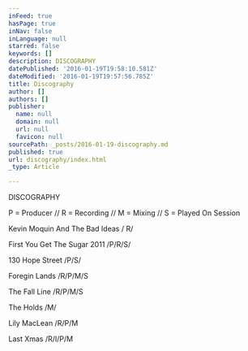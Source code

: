 ```yaml
---
inFeed: true
hasPage: true
inNav: false
inLanguage: null
starred: false
keywords: []
description: DISCOGRAPHY
datePublished: '2016-01-19T19:58:10.581Z'
dateModified: '2016-01-19T19:57:56.785Z'
title: Discography
author: []
authors: []
publisher:
  name: null
  domain: null
  url: null
  favicon: null
sourcePath: _posts/2016-01-19-discography.md
published: true
url: discography/index.html
_type: Article

---
```

DISCOGRAPHY

P = Producer // R = Recording // M = Mixing // S = Played On Session

Kevin Moquin And The Bad Ideas  / R/

First You Get The Sugar 2011  /P/R/S/

130 Hope Street /P/S/

Foregin Lands /R/P/M/S

The Fall Line /R/P/M/S

The Holds /M/

Lily MacLean /R/P/M

Last Xmas /R/I/P/M